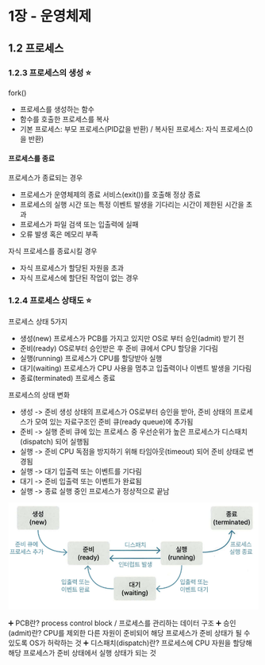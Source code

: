 # 1장 - 운영체제

## 1.2 프로세스

### 1.2.3 프로세스의 생성 ⭐

fork()

* 프로세스를 생성하는 함수
* 함수를 호출한 프로세스를 복사
* 기본 프로세스: 부모 프로세스(PID값을 반환) / 복사된 프로세스: 자식 프로세스(0을 반환)

#### 프로세스를 종료

프로세스가 종료되는 경우

* 프로세스가 운영체제의 종료 서비스(exit())를 호출해 정상 종료
* 프로세스의 실행 시간 또는 특정 이벤트 발생을 기다리는 시간이 제한된 시간을 초과
* 프로세스가 파일 검색 또는 입출력에 실패
* 오류 발생 혹은 메모리 부족

자식 프로세스를 종료시킬 경우

* 자식 프로세스가 할당된 자원을 초과
* 자식 프로세스에 할단된 작업이 없는 경우

### 1.2.4 프로세스 상태도 ⭐

프로세스 상태 5가지

* 생성(new)         프로세스가 PCB를 가지고 있지만 OS로 부터 승인(admit) 받기 전
* 준비(ready)       OS로부터 승인받은 후 준비 큐에서 CPU 할당을 기다림
* 실행(running)     프로세스가 CPU를 할당받아 실행
* 대기(waiting)     프로세스가 CPU 사용을 멈추고 입출력이나 이벤트 발생을 기다림
* 종료(terminated)  프로세스 종료

프로세스의 상태 변화

* 생성 -> 준비    생성 상태의 프로세스가 OS로부터 승인을 받아, 준비 상태의 프로세스가 모여 있는 자료구조인 준비 큐(ready queue)에 추가됨
* 준비 -> 실행    준비 큐에 있는 프로세스 중 우선순위가 높은 프로세스가 디스때치 (dispatch) 되어 실행됨
* 실행 -> 준비    CPU 독점을 방지하기 위해 타임아웃(timeout) 되어 준비 상태로 변경됨
* 실행 -> 대기    입출력 또는 이벤트를 기다림
* 대기 -> 준비    입출력 또는 이벤트가 완료됨
* 실행 -> 종료    실행 중인 프로세스가 정상적으로 끝남

![Alt text](process_state_invert.png)

➕ PCB란? process control block / 프로세스를 관리하는 데이터 구조
➕ 승인(admit)란? CPU를 제외한 다른 자원이 준비되어 해당 프로세스가 준비 상태가 될 수 있도록 OS가 허락하는 것
➕ 디스패치(dispatch)란? 프로세스에 CPU 자원을 할당해 해당 프로세스가 준비 상태에서 실행 상태가 되는 것
